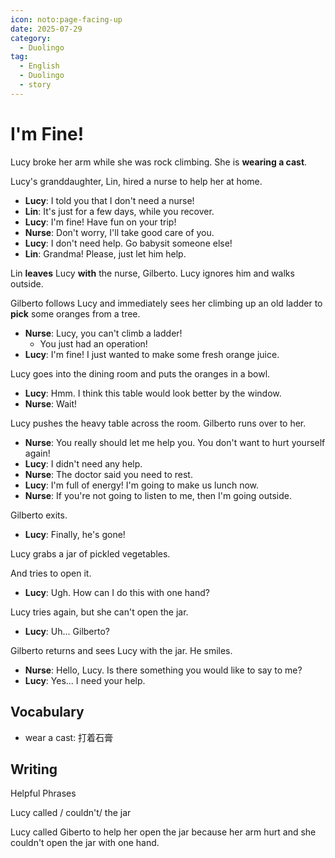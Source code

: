 ```yaml
---
icon: noto:page-facing-up
date: 2025-07-29
category:
  - Duolingo
tag:
  - English
  - Duolingo
  - story
---
```


# I'm Fine!

Lucy broke her arm while she was rock climbing. She is **wearing a cast**.

Lucy's granddaughter, Lin, hired a nurse to help her at home.

- **Lucy**: I told you that I don't need a nurse!
- **Lin**: It's just for a few days, while you recover.
- **Lucy**: I'm fine! Have fun on your trip!
- **Nurse**: Don't worry, I'll take good care of you.
- **Lucy**: I don't need help. Go babysit someone else!
- **Lin**: Grandma! Please, just let him help.

Lin **leaves** Lucy **with** the nurse, Gilberto. Lucy ignores him and walks outside.

Gilberto follows Lucy and immediately sees her climbing up an old ladder to **pick** some oranges from a tree.

- **Nurse**: Lucy, you can't climb a ladder!
  - You just had an operation!
- **Lucy**: I'm fine! I just wanted to make some fresh orange juice.

Lucy goes into the dining room and puts the oranges in a bowl.

- **Lucy**: Hmm. I think this table would look better by the window.
- **Nurse**: Wait!

Lucy pushes the heavy table across the room. Gilberto runs over to her.

- **Nurse**: You really should let me help you. You don't want to hurt yourself again!
- **Lucy**: I didn't need any help.
- **Nurse**: The doctor said you need to rest.
- **Lucy**: I'm full of energy! I'm going to make us lunch now.
- **Nurse**: If you're not going to listen to me, then I'm going outside.

Gilberto exits.

- **Lucy**: Finally, he's gone!

Lucy grabs a jar of pickled vegetables.

And tries to open it.

- **Lucy**: Ugh. How can I do this with one hand?

Lucy tries again, but she can't open the jar.

- **Lucy**: Uh... Gilberto?

Gilberto returns and sees Lucy with the jar. He smiles.

- **Nurse**: Hello, Lucy. Is there something you would like to say to me?
- **Lucy**: Yes... I need your help.

## Vocabulary

- wear a cast: 打着石膏

## Writing

Helpful Phrases

Lucy called / couldn't/ the jar

Lucy called Giberto to help her open the jar because her arm hurt and she couldn't open the jar with one hand.
